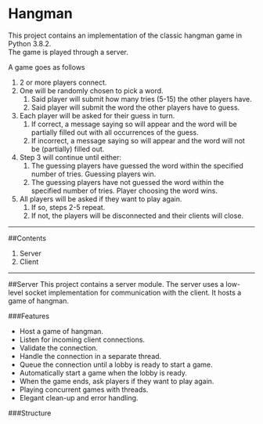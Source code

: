 # Hangman
This project contains an implementation of the classic hangman
game in Python 3.8.2.  
The game is played through a server.  
  
A game goes as follows
1. 2 or more players connect.
2. One will be randomly chosen to pick a word.
    1. Said player will submit how many tries (5-15) the other players have.
    2. Said player will submit the word the other players have to guess.
3. Each player will be asked for their guess in turn.
    1. If correct, a message saying so will appear and the word will
    be partially filled out with all occurrences of the guess.
    2. If incorrect, a message saying so will appear and the word will
    not be (partially) filled out.
4. Step 3 will continue until either:
    1. The guessing players have guessed the word within the specified number
    of tries. Guessing players win.
    2. The guessing players have not guessed the word within the specified
    number of tries. Player choosing the word wins.
5. All players will be asked if they want to play again.
    1. If so, steps 2-5 repeat.
    2. If not, the players will be disconnected and their clients will 
    close.

---

##Contents
1. Server
2. Client

---

##Server
This project contains a server module. The server uses a low-level
socket implementation for communication with the client. It hosts
a game of hangman.

###Features
* Host a game of hangman.
* Listen for incoming client connections.
* Validate the connection.
* Handle the connection in a separate thread.
* Queue the connection until a lobby is ready to start a game.
* Automatically start a game when the lobby is ready.
* When the game ends, ask players if they want to play again.
* Playing concurrent games with threads.
* Elegant clean-up and error handling.

###Structure
